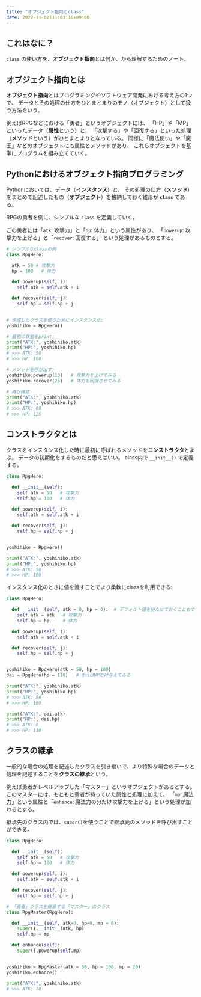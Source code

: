 ```yaml
---
title: "オブジェクト指向とclass"
date: 2022-11-02T11:03:16+09:00
---
```


## これはなに？

`class` の使い方を、**オブジェクト指向**とは何か、から理解するためのノート。


## オブジェクト指向とは

**オブジェクト指向**とはプログラミングやソフトウェア開発における考え方の1つで、
データとその処理の仕方をひとまとまりのモノ（オブジェクト）として扱う方法をいう。

例えばRPGなどにおける「勇者」というオブジェクトには、
「HP」や「MP」といったデータ（**属性**という）と、
「攻撃する」や「回復する」といった処理（**メソッド**という）がひとまとまりとなっている。
同様に「魔法使い」や「魔王」などのオブジェクトにも属性とメソッドがあり、
これらオブジェクトを基準にプログラムを組み立てていく。


## Pythonにおけるオブジェクト指向プログラミング

Pythonにおいては、データ（**インスタンス**）と、
その処理の仕方（**メソッド**）をまとめて記述したもの（**オブジェクト**）を格納しておく雛形が **`class`** である。

RPGの勇者を例に、シンプルな `class` を定義していく。

この勇者には「`atk`: 攻撃力」と「`hp`: 体力」という属性があり、
「`powerup`: 攻撃力を上げる」と「`recover`: 回復する」
という処理があるものとする。

```python
# シンプルなclassの例
class RpgHero:

  atk = 50 # 攻撃力
  hp = 100   # 体力

  def powerup(self, i):
    self.atk = self.atk + i

  def recover(self, j):
    self.hp = self.hp + j


# 作成したクラスを使うためにインスタンス化:
yoshihiko = RpgHero()

# 最初の状態をprint:
print("ATK:", yoshihiko.atk)
print("HP:", yoshihiko.hp)
# >>> ATK: 50
# >>> HP: 100

# メソッドを呼び出す:
yoshihiko.powerup(10)   # 攻撃力を上げてみる
yoshihiko.recover(25)   # 体力も回復させてみる

# 再び確認:
print("ATK:", yoshihiko.atk)
print("HP:", yoshihiko.hp)
# >>> ATK: 60
# >>> HP: 125
```

## コンストラクタとは

クラスをインスタンス化した時に最初に呼ばれるメソッドを**コンストラクタ**とよぶ。
データの初期化をするものだと思えばいい。
class内で `__init__()` で定義する。

```python
class RpgHero:

  def __init__(self):
    self.atk = 50   # 攻撃力
    self.hp = 100   # 体力

  def powerup(self, i):
    self.atk = self.atk + i

  def recover(self, j):
    self.hp = self.hp + j


yoshihiko = RpgHero()

print("ATK:", yoshihiko.atk)
print("HP:", yoshihiko.hp)
# >>> ATK: 50
# >>> HP: 100
```

インスタンス化のときに値を渡すことでより柔軟にclassを利用できる:

```python
class RpgHero:

  def __init__(self, atk = 0, hp = 0):  # デフォルト値を持たせておくこともできる
    self.atk = atk   # 攻撃力
    self.hp = hp     # 体力

  def powerup(self, i):
    self.atk = self.atk + i

  def recover(self, j):
    self.hp = self.hp + j


yoshihiko = RpgHero(atk = 50, hp = 100)
dai = RpgHero(hp = 110)   # daiはHPだけ与えてみる

print("ATK:", yoshihiko.atk)
print("HP:", yoshihiko.hp)
# >>> ATK: 50
# >>> HP: 100

print("ATK:", dai.atk)
print("HP:", dai.hp)
# >>> ATK: 0
# >>> HP: 110
```


## クラスの継承

一般的な場合の処理を記述したクラスを引き継いで、より特殊な場合のデータと処理を記述することを**クラスの継承**という。

例えば勇者がレベルアップした「マスター」というオブジェクトがあるとする。
このマスターには、もともと勇者が持っていた属性と処理に加えて、
「`mp`: 魔法力」という属性と「`enhance`: 魔法力の分だけ攻撃力を上げる」という処理が加わるとする。

継承先のクラス内では、`super()`を使うことで継承元のメソッドを呼び出すことができる。

```python
class RpgHero:

  def __init__(self):
    self.atk = 50   # 攻撃力
    self.hp = 100   # 体力

  def powerup(self, i):
    self.atk = self.atk + i

  def recover(self, j):
    self.hp = self.hp + j

# 「勇者」クラスを継承する「マスター」のクラス
class RpgMaster(RpgHero):

  def __init__(self, atk=0, hp=0, mp = 0):
    super().__init__(atk, hp)
    self.mp = mp

  def enhance(self):
    super().powerup(self.mp)


yoshihiko = RpgMaster(atk = 50, hp = 100, mp = 20)
yoshihiko.enhance()

print("ATK:", yoshihiko.atk)
# >>> ATK: 70
```
